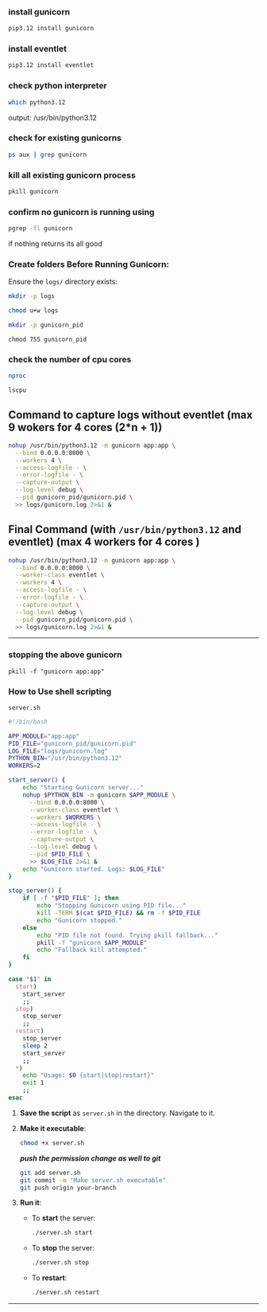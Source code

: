 ### install gunicorn
```bash
pip3.12 install gunicorn
```

### install eventlet
```bash
pip3.12 install eventlet
```

### check python interpreter
```bash
which python3.12
```

output: /usr/bin/python3.12

### check for existing gunicorns
```bash
ps aux | grep gunicorn
```
### kill all existing gunicorn process
```bash
pkill gunicorn
```

### confirm no gunicorn is running using
```bash
pgrep -fl gunicorn
```

if nothing returns its all good


### Create folders Before Running Gunicorn:

Ensure the `logs/` directory exists:

```bash
mkdir -p logs
```
```bash
chmod u+w logs
```


```bash
mkdir -p gunicorn_pid
```
```
chmod 755 gunicorn_pid
```

### check the number of cpu cores
```bash
nproc
```
```
lscpu
```



## Command to capture logs without eventlet (max 9 wokers for 4 cores (2*n + 1))
```bash
nohup /usr/bin/python3.12 -m gunicorn app:app \
  --bind 0.0.0.0:8000 \
  --workers 4 \
  --access-logfile - \
  --error-logfile - \
  --capture-output \
  --log-level debug \
  --pid gunicorn_pid/gunicorn.pid \
  >> logs/gunicorn.log 2>&1 &
```


## Final Command (with `/usr/bin/python3.12` and eventlet)  (max 4 workers for 4 cores )



```bash
nohup /usr/bin/python3.12 -m gunicorn app:app \
  --bind 0.0.0.0:8000 \
  --worker-class eventlet \
  --workers 4 \
  --access-logfile - \
  --error-logfile - \
  --capture-output \
  --log-level debug \
  --pid gunicorn_pid/gunicorn.pid \
  >> logs/gunicorn.log 2>&1 &
```
---

### stopping the above gunicorn
```
pkill -f "gunicorn app:app"
```




### How to Use shell scripting

`server.sh`


```bash
#!/bin/bash

APP_MODULE="app:app"
PID_FILE="gunicorn_pid/gunicorn.pid"
LOG_FILE="logs/gunicorn.log"
PYTHON_BIN="/usr/bin/python3.12"
WORKERS=2

start_server() {
    echo "Starting Gunicorn server..."
    nohup $PYTHON_BIN -m gunicorn $APP_MODULE \
      --bind 0.0.0.0:8000 \
      --worker-class eventlet \
      --workers $WORKERS \
      --access-logfile - \
      --error-logfile - \
      --capture-output \
      --log-level debug \
      --pid $PID_FILE \
      >> $LOG_FILE 2>&1 &
    echo "Gunicorn started. Logs: $LOG_FILE"
}

stop_server() {
    if [ -f "$PID_FILE" ]; then
        echo "Stopping Gunicorn using PID file..."
        kill -TERM $(cat $PID_FILE) && rm -f $PID_FILE
        echo "Gunicorn stopped."
    else
        echo "PID file not found. Trying pkill fallback..."
        pkill -f "gunicorn $APP_MODULE"
        echo "Fallback kill attempted."
    fi
}

case "$1" in
  start)
    start_server
    ;;
  stop)
    stop_server
    ;;
  restart)
    stop_server
    sleep 2
    start_server
    ;;
  *)
    echo "Usage: $0 {start|stop|restart}"
    exit 1
    ;;
esac

```
1. **Save the script** as `server.sh` in the directory. Navigate to it.
2. **Make it executable**:

   ```bash
   chmod +x server.sh
   ```
   ***push the permission change as well to git***
   ```bash
   git add server.sh
   git commit -m "Make server.sh executable"
   git push origin your-branch
   ```
   

3. **Run it**:

   * To **start** the server:

     ```bash
     ./server.sh start
     ```
   * To **stop** the server:

     ```bash
     ./server.sh stop
     ```
   * To **restart**:

     ```bash
     ./server.sh restart
     ```

---